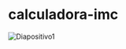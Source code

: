 # calculadora-imc

![Diapositivo1](https://user-images.githubusercontent.com/62656927/129494129-8a0e68be-b947-44d0-a22e-d02951b09476.JPG)
